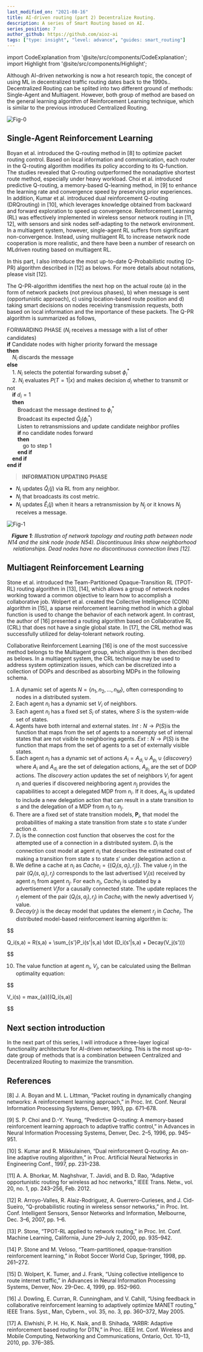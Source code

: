 ```yaml
---
last_modified_on: "2021-08-16"
title: AI-driven routing (part 2) Decentralize Routing.
description: A series of Smart Routing based on AI.
series_position: 7
author_github: https://github.com/aioz-ai
tags: ["type: insight", "level: advance", "guides: smart_routing"]
---
```


import CodeExplanation from '@site/src/components/CodeExplanation';
import Highlight from '@site/src/components/Highlight';

Although AI-driven networking is now a hot research topic, the concept of using ML in decentralized traffic routing dates back to the 1990s.. Decentralized Routing can be splited into two different ground of methods: Single-Agent and Multiagent. However, both group of method are based on the general learning algorithm of Reinforcement Learning technique, which is similar to the previous introduced Centralized Routing.

![Fig-0](https://vision.aioz.io/f/ce0c34940f144eda900c/?dl=1)

## Single-Agent Reinforcement Learning
Boyan et al. introduced the Q-routing method in [8] to optimize packet routing control. Based on local information and communication, each router in the Q-routing algorithm modifies its policy according to its Q-function. The studies revealed that Q-routing outperformed the nonadaptive shortest route method, especially under heavy workload. Choi et al. introduced predictive Q-routing, a memory-based Q-learning method, in [9] to enhance the learning rate and convergence speed by preserving prior experiences. In addition, Kumar et al. introduced dual reinforcement Q-routing (DRQrouting) in [10], which leverages knowledge obtained from backward and forward exploration to speed up convergence. Reinforcement Learning (RL) was effectively implemented in wireless sensor network routing in [11, 12], with sensors and sink nodes self-adapting to the network environment. In a multiagent system, however, single-agent RL suffers from significant non-convergence. Instead, using multiagent RL to increase network node cooperation is more realistic, and there have been a number of research on MLdriven routing based on multiagent RL.

In this part, I also introduce the most up-to-date Q-Probabilistic routing (Q-PR) algorithm described in [12] as belows. For more details about notations, please visit [12].

The Q-PR-algorithm identifies the next hop on the actual route (a) in the form of network packets (not previous phases), b) when message is sent (opportunistic approach), c) using location-based route position  and d) taking smart decisions on nodes receiving transmission requests, both based on local information and the importance of these packets. The Q-PR algorithm is summarized as follows,

<Highlight name="Q-PR Algorithm" color="#0649c7">

FORWARDING PHASE ($N_i$ receives a message with a list of other candidates)<br/>
**if** Candidate nodes with higher priority forward the message<br/>
**then**<br/>
    &emsp;$N_i$ discards the message<br/>
**else**<br/>
    &emsp;1. $N_i$ selects the potential forwarding subset $\phi_{i}^{*}$ <br/>
    &emsp;2. $N_i$ evaluates $P(T = 1|x)$ and makes decision $d_i$ whether to transmit or not <br/>
    &emsp;**if** $d_i = 1$ <br/>
    &emsp;**then** <br/>
        &emsp;&emsp;Broadcast the message destined to $\phi_{i}^{*}$ <br/>
        &emsp;&emsp;Broadcast its expected $\hat{Q}_i(\phi_{i}^{*})$ <br/>
        &emsp;&emsp;Listen to retransmissions and update candidate neighbor profiles <br/>
        &emsp;&emsp;**if** no candidate nodes forward <br/>
        &emsp;&emsp;**then** <br/>
            &emsp;&emsp;&emsp;go to step 1 <br/>
        &emsp;&emsp;**end if** <br/>
    &emsp;**end if** <br/>
**end if**

</Highlight>

<CodeExplanation>

> **INFORMATION UPDATING PHASE**
* $N_i$ updates $\hat{Q}_i(j)$ via RL from any neighbor.
* $N_j$ that broadcasts its cost metric.
* $N_i$ updates $\hat{E}_i(j)$ when it hears a retransmission by $N_j$ or it knows $N_j$ receives a message.

</CodeExplanation>

![Fig-1](https://vision.aioz.io/f/ee20e0f1dbf047309d63/?dl=1)
*<center>**Figure 1**: Illustration of network topology and routing path between node N14 and the sink node (node N54). Discontinuous links show neighborhood relationships. Dead nodes have no discontinuous connection lines [12].</center>*
## Multiagent Reinforcement Learning
Stone et al. introduced the Team-Partitioned Opaque-Transition RL (TPOT-RL) routing algorithm in [13], [14], which allows a group of network nodes working toward a common objective to learn how to accomplish a collaborative job. Wolpert et al. created the Collective Intelligence (COIN) algorithm in [15], a sparse reinforcement learning method in which a global function is used to change the behavior of each network agent. In contrast, the author of [16] presented a routing algorithm based on Collaborative RL (CRL) that does not have a single global state. In [17], the CRL method was successfully utilized for delay-tolerant network routing.

Collaborative Reinforcement Learning [16] is one  of the most successive method belongs to the Multiagent group, which algorithm is then decribed as belows. In a multiagent system, the CRL technique may be used to address system optimization issues, which can be discretized into a collection of DOPs and described as absorbing MDPs in the following schema.

<Highlight name="CRL Algorithm" color="#0649c7">

1. A dynamic set of agents $N = \{n_1, n_2, ..., n_M\}$, often corresponding to nodes in a distributed system.
2. Each agent $n_i$ has a dynamic set $V_i$ of neighbors.
3. Each agent $n_i$ has a fixed set $S_i$ of states, where $S$ is the system-wide set of states.
4. Agents have both internal and external states.
$Int: N \rightarrow P(S)$is the function that maps from the set of agents to a nonempty set of internal states that are not visible to neighboring agents.
$Ext: N \rightarrow P(S)$  is the function that maps from the set of agents to a set of externally visible states.
5. Each agent $n_i$ has a dynamic set of actions
$A_i = A_{d_i} \cup A_{p_i} \cup  \{discovery\}$
where $A_i$ and $A_{d_i}$ are the set of delegation actions, $A_{p_i}$ are the set of DOP actions. The $discovery$ action updates the set of neighbors $V_i$ for agent $n_i$ and queries if discovered neighboring agent $n_j$ provides the capabilities to accept a delegated MDP from $n_i$. If it does, $A_{d_i}$ is updated to include a new delegation action that can result in a state transition to $s$ and the delegation of a MDP from $n_i$ to $n_j$.
6. There are a fixed set of state transition models, $\mathbf{P}_i$, that model the probabilities of making a state transition from state $s$ to state $s'$under action $a$.
7. $D_i$ is the connection cost function that observes the cost for the attempted use of a connection in a distributed system. $D_i$ is the connection cost model at agent $n_i$ that describes the estimated cost of making a transition from state $s$ to state $s'$ under delegation action $a$.
8. We define a cache at $n_i$ as $Cache_i  = \{(Q_i(s,a_j),r_j)\}$. The value $r_j$ in the pair $(Q_i(s,a_j),r_j)$ corresponds to the last advertised $V_j(s)$ received by agent $n_i$ from agent $n_j$. For each $n_j$, $Cache_j$ is updated by a advertisement $V_j$for a causally connected state. The update replaces the $r_j$ element of the pair $(Q_i(s,a_j),r_j)$ in $Cache_i$ with the newly advertised $V_j$ value.
9. $Decay(r_j)$ is the decay model that updates the element $r_j$ in $Cache_i$. The distributed model-based reinforcement learning algorithm is:

$$

Q_i(s,a) = R(s,a) + \sum_{s'}P_i(s'|s,a) \dot (D_i(s'|s,a) + Decay(V_j(s')))

$$

10. The value function at agent $n_i$, $V_j$, can be calculated using the Bellman optimality equation:

$$

V_i(s) = max_{a}[(Q_i(s,a)]

$$
</Highlight>

## Next section introduction
In the next part of this series, I will introduce a three-layer logical functionality architecture for AI-driven networking. This is the most up-to-date group of methods that is a combination between Centralized and Decentralized Routing to maximize the transmition.
## References
[8] J. A. Boyan and M. L. Littman, “Packet routing in dynamically changing networks: A reinforcement learning approach,” in Proc. Int. Conf. Neural Information Processing Systems, Denver, 1993, pp. 671–678.

[9] S. P. Choi and D.-Y. Yeung, “Predictive Q-routing: A memory-based reinforcement learning approach to adaptive traffic control,” in Advances in Neural Information Processing Systems, Denver, Dec. 2–5, 1996, pp. 945–951.

[10] S. Kumar and R. Miikkulainen, “Dual reinforcement Q-routing: An on-line adaptive routing algorithm,” in Proc. Artificial Neural Networks in Engineering Conf., 1997, pp. 231–238.

[11] A. A. Bhorkar, M. Naghshvar, T. Javidi, and B. D. Rao, “Adaptive opportunistic routing for wireless ad hoc networks,” IEEE Trans. Netw., vol. 20, no. 1, pp. 243–256, Feb. 2012.

[12] R. Arroyo-Valles, R. Alaiz-Rodriguez, A. Guerrero-Curieses, and J. Cid-Sueiro, “Q-probabilistic routing in wireless sensor networks,” in Proc. Int. Conf. Intelligent Sensors, Sensor Networks and Information, Melbourne, Dec. 3–6, 2007, pp. 1–6.

[13] P. Stone, “TPOT-RL applied to network routing,” in Proc. Int. Conf. Machine Learning, California, June 29–July 2, 2000, pp. 935–942.

[14] P. Stone and M. Veloso, “Team-partitioned, opaque-transition reinforcement learning,” in Robot Soccer World Cup, Springer, 1998, pp. 261–272.

[15] D. Wolpert, K. Tumer, and J. Frank, “Using collective intelligence to route internet traffic,” in Advances in Neural Information Processing Systems, Denver, Nov. 29–Dec. 4, 1999, pp. 952–960.

[16] J. Dowling, E. Curran, R. Cunningham, and V. Cahill, “Using feedback in collaborative reinforcement learning to adaptively optimize MANET routing,” IEEE Trans. Syst., Man, Cybern., vol. 35, no. 3, pp. 360–372, May 2005.

[17] A. Elwhishi, P. H. Ho, K. Naik, and B. Shihada, “ARBR: Adaptive reinforcement based routing for DTN,” in Proc. IEEE Int. Conf. Wireless and Mobile Computing, Networking and Communications, Ontario, Oct. 10–13, 2010, pp. 376–385.
